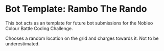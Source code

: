 # Bot Template: Rambo The Rando

This bot acts as an template for future bot submissions for the Nobleo Colour Battle Coding Challenge.

Chooses a random location on the grid and charges towards it. Not to be underestimated.
